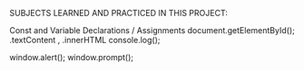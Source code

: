SUBJECTS LEARNED AND PRACTICED IN THIS PROJECT:

Const and Variable Declarations / Assignments
document.getElementById();
.textContent , .innerHTML
console.log();

window.alert();
window.prompt();
